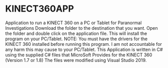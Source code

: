 # KINECT360APP
Application to run a KINECT 360 on a PC or Tablet for Paranormal Investigations
Download the folder to the destination that you want.
Open the folder and double click on the application file.
This will install the program on your PC/Tablet.
NOTE: You must have the drivers for the KINECT 360 installed before running this program.
I am not accountable for any harm this may cause to your PC/Tablet.
This Application is written in C# using the supplied C# files that MicroSoft Provides for the KINECT 360 (Version 1.7 or 1.8)
The files were modified using Visual Studio 2019.
